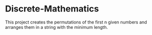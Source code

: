# Discrete-Mathematics
This project creates the permutations of the first n given numbers and arranges them in a string with the minimum length. 
